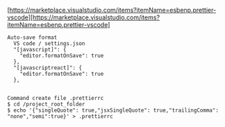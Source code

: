 [https://marketplace.visualstudio.com/items?itemName=esbenp.prettier-vscode][https://marketplace.visualstudio.com/items?itemName=esbenp.prettier-vscode]
```
Auto-save format 
  VS code / settings.json
  "[javascript]": {
    "editor.formatOnSave": true
  },
  "[javascriptreact]": {
    "editor.formatOnSave": true
  },


Command create file .prettierrc
$ cd /project_root_folder
$ echo '{"singleQuote": true,"jsxSingleQuote": true,"trailingComma": "none","semi":true}' > .prettierrc
```

